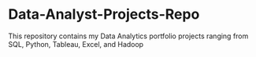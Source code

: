 # Data-Analyst-Projects-Repo
This repository contains my Data Analytics portfolio projects ranging from SQL, Python, Tableau, Excel, and Hadoop

